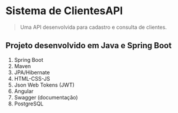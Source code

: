 # Sistema de ClientesAPI
> Uma API desenvolvida para cadastro e consulta de clientes.

## Projeto desenvolvido em Java e Spring Boot
1. Spring Boot
2. Maven
3. JPA/Hibernate
4. HTML-CSS-JS
5. Json Web Tokens (JWT)
6. Angular
7. Swagger (documentação)
8. PostgreSQL

